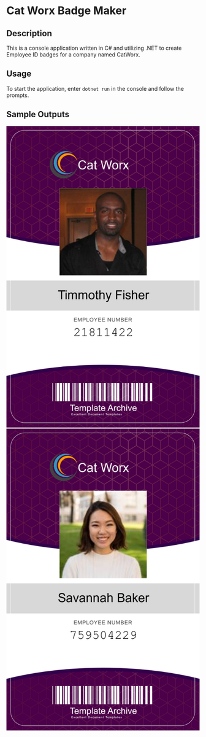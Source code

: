 # Cat Worx Badge Maker
## Description
This is a console application written in C# and utilizing .NET to create Employee ID badges for a company named CatWorx.
## Usage
To start the application, enter `dotnet run` in the console and follow the prompts.
## Sample Outputs
![sample badge](data/21811422_badge.png)
![sample badge](data/759504229_badge.png)
